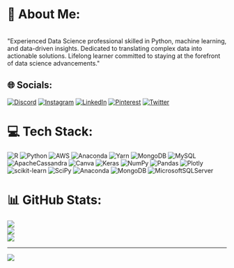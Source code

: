 # 💫 About Me:
<br>"Experienced Data Science professional skilled in Python, machine learning, and data-driven insights. Dedicated to translating complex data into actionable solutions. Lifelong learner committed to staying at the forefront of data science advancements." 


## 🌐 Socials:
[![Discord](https://img.shields.io/badge/Discord-%237289DA.svg?logo=discord&logoColor=white)](https://discord.gg/soujanisahil) [![Instagram](https://img.shields.io/badge/Instagram-%23E4405F.svg?logo=Instagram&logoColor=white)](https://instagram.com/soujanisahil) [![LinkedIn](https://img.shields.io/badge/LinkedIn-%230077B5.svg?logo=linkedin&logoColor=white)](https://linkedin.com/in/soujanisahil) [![Pinterest](https://img.shields.io/badge/Pinterest-%23E60023.svg?logo=Pinterest&logoColor=white)](https://pin.it/4ZXTPPM) [![Twitter](https://img.shields.io/badge/Twitter-%231DA1F2.svg?logo=Twitter&logoColor=white)](https://twitter.com/soujanisahil) 

# 💻 Tech Stack:
![R](https://img.shields.io/badge/r-%23276DC3.svg?style=flat&logo=r&logoColor=white) ![Python](https://img.shields.io/badge/python-3670A0?style=flat&logo=python&logoColor=ffdd54) ![AWS](https://img.shields.io/badge/AWS-%23FF9900.svg?style=flat&logo=amazon-aws&logoColor=white) ![Anaconda](https://img.shields.io/badge/Anaconda-%2344A833.svg?style=flat&logo=anaconda&logoColor=white) ![Yarn](https://img.shields.io/badge/yarn-%232C8EBB.svg?style=flat&logo=yarn&logoColor=white) ![MongoDB](https://img.shields.io/badge/MongoDB-%234ea94b.svg?style=flat&logo=mongodb&logoColor=white) ![MySQL](https://img.shields.io/badge/mysql-%2300f.svg?style=flat&logo=mysql&logoColor=white) ![ApacheCassandra](https://img.shields.io/badge/cassandra-%231287B1.svg?style=flat&logo=apache-cassandra&logoColor=white) ![Canva](https://img.shields.io/badge/Canva-%2300C4CC.svg?style=flat&logo=Canva&logoColor=white) ![Keras](https://img.shields.io/badge/Keras-%23D00000.svg?style=flat&logo=Keras&logoColor=white) ![NumPy](https://img.shields.io/badge/numpy-%23013243.svg?style=flat&logo=numpy&logoColor=white) ![Pandas](https://img.shields.io/badge/pandas-%23150458.svg?style=flat&logo=pandas&logoColor=white) ![Plotly](https://img.shields.io/badge/Plotly-%233F4F75.svg?style=flat&logo=plotly&logoColor=white) ![scikit-learn](https://img.shields.io/badge/scikit--learn-%23F7931E.svg?style=flat&logo=scikit-learn&logoColor=white) ![SciPy](https://img.shields.io/badge/SciPy-%230C55A5.svg?style=flat&logo=scipy&logoColor=%white) ![Anaconda](https://img.shields.io/badge/Anaconda-%2344A833.svg?style=flat&logo=anaconda&logoColor=white) ![MongoDB](https://img.shields.io/badge/MongoDB-%234ea94b.svg?style=flat&logo=mongodb&logoColor=white) ![MicrosoftSQLServer](https://img.shields.io/badge/Microsoft%20SQL%20Sever-CC2927?style=flat&logo=microsoft%20sql%20server&logoColor=white)
# 📊 GitHub Stats:
![](https://github-readme-stats.vercel.app/api?username=soujanisahil&theme=dark&hide_border=false&include_all_commits=false&count_private=false)<br/>
![](https://github-readme-streak-stats.herokuapp.com/?user=soujanisahil&theme=dark&hide_border=false)<br/>
![](https://github-readme-stats.vercel.app/api/top-langs/?username=soujanisahil&theme=dark&hide_border=false&include_all_commits=false&count_private=false&layout=compact)

---
[![](https://visitcount.itsvg.in/api?id=soujanisahil&icon=0&color=0)](https://visitcount.itsvg.in)

<!-- Proudly created with GPRM ( https://gprm.itsvg.in ) -->
